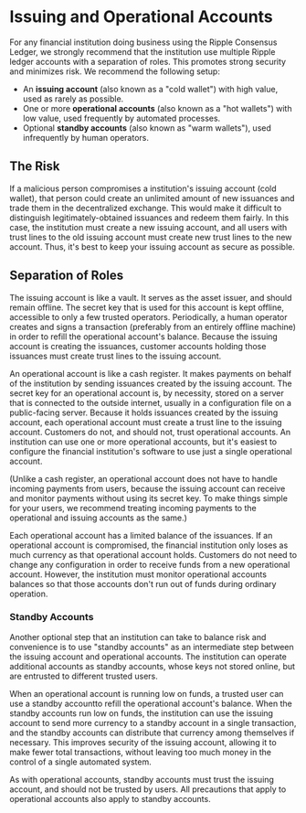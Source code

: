 # Issuing and Operational Accounts #

For any financial institution doing business using the Ripple Consensus Ledger, we strongly recommend that the institution use multiple Ripple ledger accounts with a separation of roles. This promotes strong security and minimizes risk. We recommend the following setup:

* An **issuing account** (also known as a "cold wallet") with high value, used as rarely as possible.
* One or more **operational accounts** (also known as a "hot wallets") with low value, used frequently by automated processes.
* Optional **standby accounts** (also known as "warm wallets"), used infrequently by human operators.


## The Risk ##

If a malicious person compromises a institution's issuing account (cold wallet), that person could create an unlimited amount of new issuances and trade them in the decentralized exchange. This would make it difficult to distinguish legitimately-obtained issuances and redeem them fairly. In this case, the institution must create a new issuing account, and all users with trust lines to the old issuing account must create new trust lines to the new account. Thus, it's best to keep your issuing account as secure as possible.


## Separation of Roles ##

The issuing account is like a vault. It serves as the asset issuer, and should remain offline. The secret key that is used for this account is kept offline, accessible to only a few trusted operators. Periodically, a human operator creates and signs a transaction (preferably from an entirely offline machine) in order to refill the operational account's balance. Because the issuing account is creating the issuances, customer accounts holding those issuances must create trust lines to the issuing account.

An operational account is like a cash register. It makes payments on behalf of the institution by sending issuances created by the issuing account. The secret key for an operational account is, by necessity, stored on a server that is connected to the outside internet, usually in a configuration file on a public-facing server. Because it holds issuances created by the issuing account, each operational account must create a trust line to the issuing account. Customers do not, and should not, trust operational accounts. An institution can use one or more operational accounts, but it's easiest to configure the financial institution's software to use just a single operational account.

(Unlike a cash register, an operational account does not have to handle incoming payments from users, because the issuing account can receive and monitor payments without using its secret key. To make things simple for your users, we recommend treating incoming payments to the operational and issuing accounts as the same.)

Each operational account has a limited balance of the issuances. If an operational account is compromised, the financial institution only loses as much currency as that operational account holds. Customers do not need to change any configuration in order to receive funds from a new operational account. However, the institution must monitor operational accounts balances so that those accounts don't run out of funds during ordinary operation.


### Standby Accounts ###

Another optional step that an institution can take to balance risk and convenience is to use "standby accounts" as an intermediate step between the issuing account and operational accounts. The institution can operate additional accounts as standby accounts, whose keys not stored online, but are entrusted to different trusted users.

When an operational account is running low on funds, a trusted user can use a standby accountto refill the operational account's balance. When the standby accounts run low on funds, the institution can use the issuing account to send more currency to a standby account in a single transaction, and the standby accounts can distribute that currency among themselves if necessary. This improves security of the issuing account, allowing it to make fewer total transactions, without leaving too much money in the control of a single automated system.

As with operational accounts, standby accounts must trust the issuing account, and should not be trusted by users. All precautions that apply to operational accounts also apply to standby accounts.
